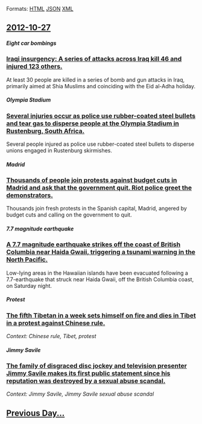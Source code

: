 
Formats: [HTML](2012/10/27/index.html)  [JSON](2012/10/27/index.json)  [XML](2012/10/27/index.xml)  

## [2012-10-27](/news/2012/10/27/index.md)

##### Eight car bombings
### [Iraqi insurgency: A series of attacks across Iraq kill 46 and injured 123 others. ](/news/2012/10/27/iraqi-insurgency-a-series-of-attacks-across-iraq-kill-46-and-injured-123-others.md)
At least 30 people are killed in a series of bomb and gun attacks in Iraq, primarily aimed at Shia Muslims and coinciding with the Eid al-Adha holiday.

##### Olympia Stadium
### [Several injuries occur as police use rubber-coated steel bullets and tear gas to disperse people at the Olympia Stadium in Rustenburg, South Africa. ](/news/2012/10/27/several-injuries-occur-as-police-use-rubber-coated-steel-bullets-and-tear-gas-to-disperse-people-at-the-olympia-stadium-in-rustenburg-south.md)
Several people injured as police use rubber-coated steel bullets to disperse unions engaged in Rustenburg skirmishes.

##### Madrid
### [Thousands of people join protests against budget cuts in Madrid and ask that the government quit. Riot police greet the demonstrators. ](/news/2012/10/27/thousands-of-people-join-protests-against-budget-cuts-in-madrid-and-ask-that-the-government-quit-riot-police-greet-the-demonstrators.md)
Thousands join fresh protests in the Spanish capital, Madrid, angered by budget cuts and calling on the government to quit.

##### 7.7 magnitude earthquake
### [A 7.7 magnitude earthquake strikes off the coast of British Columbia near Haida Gwaii, triggering a tsunami warning in the North Pacific. ](/news/2012/10/27/a-7-7-magnitude-earthquake-strikes-off-the-coast-of-british-columbia-near-haida-gwaii-triggering-a-tsunami-warning-in-the-north-pacific.md)
Low-lying areas in the Hawaiian islands have been evacuated following a 7.7-earthquake that struck near Haida Gwaii, off the British Columbia coast, on Saturday night.

##### Protest
### [The fifth Tibetan in a week sets himself on fire and dies in Tibet in a protest against Chinese rule. ](/news/2012/10/27/the-fifth-tibetan-in-a-week-sets-himself-on-fire-and-dies-in-tibet-in-a-protest-against-chinese-rule.md)
_Context: Chinese rule, Tibet, protest_

##### Jimmy Savile
### [The family of disgraced disc jockey and television presenter Jimmy Savile makes its first public statement since his reputation was destroyed by a sexual abuse scandal. ](/news/2012/10/27/the-family-of-disgraced-disc-jockey-and-television-presenter-jimmy-savile-makes-its-first-public-statement-since-his-reputation-was-destroye.md)
_Context: Jimmy Savile, Jimmy Savile sexual abuse scandal_

## [Previous Day...](/news/2012/10/26/index.md)

